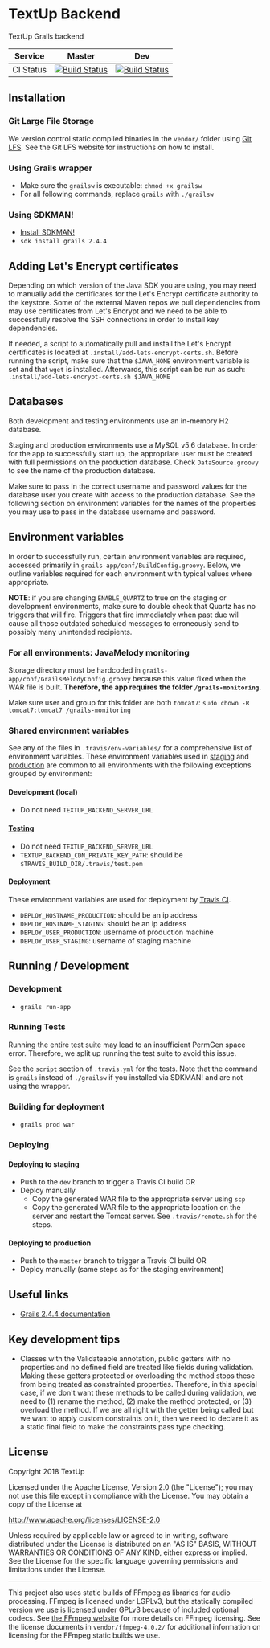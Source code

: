 # TextUp Backend

TextUp Grails backend

| Service | Master | Dev |
| --- | --- | --- |
| CI Status | [![Build Status](https://travis-ci.org/TextUp/textup-backend.svg?branch=master)](https://travis-ci.org/TextUp/textup-backend) | [![Build Status](https://travis-ci.org/TextUp/textup-backend.svg?branch=dev)](https://travis-ci.org/TextUp/textup-backend) |

## Installation

### Git Large File Storage

We version control static compiled binaries in the `vendor/` folder using [Git LFS](https://git-lfs.github.com/). See the Git LFS website for instructions on how to install.

### Using Grails wrapper

* Make sure the `grailsw` is executable: `chmod +x grailsw`
* For all following commands, replace `grails` with `./grailsw`

### Using SDKMAN!

* [Install SDKMAN!](http://sdkman.io/install.html)
* `sdk install grails 2.4.4`

## Adding Let's Encrypt certificates

Depending on which version of the Java SDK you are using, you may need to manually add the certificates for the Let's Encrypt certificate authority to the keystore. Some of the external Maven repos we pull dependencies from may use certificates from Let's Encrypt and we need to be able to successfully resolve the SSH connections in order to install key dependencies.

If needed, a script to automatically pull and install the Let's Encrypt certificates is located at `.install/add-lets-encrypt-certs.sh`. Before running the script, make sure that the `$JAVA_HOME` environment variable is set and that `wget` is installed. Afterwards, this script can be run as such: `.install/add-lets-encrypt-certs.sh $JAVA_HOME`

## Databases

Both development and testing environments use an in-memory H2 database.

Staging and production environments use a MySQL v5.6 database. In order for the app to successfully start up, the appropriate user must be created with full permissions on the production database. Check `DataSource.groovy` to see the name of the production database.

Make sure to pass in the correct username and password values for the database user you create with access to the production database. See the following section on environment variables for the names of the properties you may use to pass in the database username and password.

## Environment variables

In order to successfully run, certain environment variables are required, accessed primarily in `grails-app/conf/BuildConfig.groovy`. Below, we outline variables required for each environment with typical values where appropriate.

**NOTE**: if you are changing `ENABLE_QUARTZ` to true on the staging or development environments, make sure to double check that Quartz has no triggers that will fire. Triggers that fire immediately when past due will cause all those outdated scheduled messages to erroneously send to possibly many unintended recipients.

### For all environments: JavaMelody monitoring

Storage directory must be hardcoded in `grails-app/conf/GrailsMelodyConfig.groovy` because this value fixed when the WAR file is built. **Therefore, the app requires the folder `/grails-monitoring`.**

Make sure user and group for this folder are both `tomcat7`: `sudo chown -R tomcat7:tomcat7 /grails-monitoring`

### Shared environment variables

See any of the files in `.travis/env-variables/` for a comprehensive list of environment variables. These environment variables used in [staging](https://dev.textup.org) and [production](https://v2.textup.org) are common to all environments with the following exceptions grouped by environment:

#### Development (local)

* Do not need `TEXTUP_BACKEND_SERVER_URL`

#### [Testing](https://travis-ci.org/TextUp/textup-backend)

* Do not need `TEXTUP_BACKEND_SERVER_URL`
* `TEXTUP_BACKEND_CDN_PRIVATE_KEY_PATH`: should be `$TRAVIS_BUILD_DIR/.travis/test.pem`

#### Deployment

These environment variables are used for deployment by [Travis CI](https://travis-ci.org/TextUp/textup-backend).

* `DEPLOY_HOSTNAME_PRODUCTION`: should be an ip address
* `DEPLOY_HOSTNAME_STAGING`: should be an ip address
* `DEPLOY_USER_PRODUCTION`: username of production machine
* `DEPLOY_USER_STAGING`: username of staging machine

## Running / Development

### Development

* `grails run-app`

### Running Tests

Running the entire test suite may lead to an insufficient PermGen space error. Therefore, we split up running the test suite to avoid this issue.

See the `script` section of `.travis.yml` for the tests. Note that the command is `grails` instead of `./grailsw` if you installed via SDKMAN! and are not using the wrapper.

### Building for deployment

* `grails prod war`

### Deploying

#### Deploying to staging

* Push to the `dev` branch to trigger a Travis CI build OR
* Deploy manually
    * Copy the generated WAR file to the appropriate server using `scp`
    * Copy the generated WAR file to the appropriate location on the server and restart the Tomcat server. See `.travis/remote.sh` for the steps.

#### Deploying to production

* Push to the `master` branch to trigger a Travis CI build OR
* Deploy manually (same steps as for the staging environment)

## Useful links

* [Grails 2.4.4 documentation](https://grails.github.io/grails2-doc/2.4.4/index.html)

## Key development tips

* Classes with the Validateable annotation, public getters with no properties and no defined field are treated like fields during validation. Making these getters protected or overloading the method stops these from being treated as constrainted properties. Therefore, in this special case, if we don't want these methods to be called during validation, we need to (1) rename the method, (2) make the method protected, or (3) overload the method. If we are all right with the getter being called but we want to apply custom constraints on it, then we need to declare it as a static final field to make the constraints pass type checking.

## License

Copyright 2018 TextUp

Licensed under the Apache License, Version 2.0 (the "License");
you may not use this file except in compliance with the License.
You may obtain a copy of the License at

  http://www.apache.org/licenses/LICENSE-2.0

Unless required by applicable law or agreed to in writing, software
distributed under the License is distributed on an "AS IS" BASIS,
WITHOUT WARRANTIES OR CONDITIONS OF ANY KIND, either express or implied.
See the License for the specific language governing permissions and
limitations under the License.

---

This project also uses static builds of FFmpeg as libraries for audio processing. FFmpeg is licensed under LGPLv3, but the statically compiled version we use is licensed under GPLv3 because of included optional codecs. See [the FFmpeg website](http://ffmpeg.org/legal.html) for more details on FFmpeg licensing. See the license documents in `vendor/ffmpeg-4.0.2/` for additional information on licensing for the FFmpeg static builds we use.
